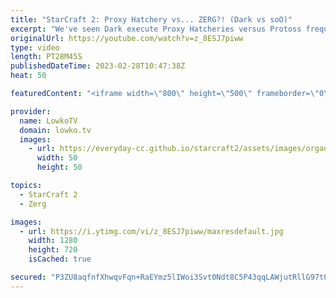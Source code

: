 ```yaml
---
title: "StarCraft 2: Proxy Hatchery vs... ZERG?! (Dark vs soO)"
excerpt: "We've seen Dark execute Proxy Hatcheries versus Protoss frequently but also every once in a while against Terran. Now he does it against Zerg as well? In this game of StarCraft 2 I cast a match between the South-Korean players Dark and soO.  Support my work: https://patreon.com/lowkotv Lowko Merch: https://lowko.shop"
originalUrl: https://youtube.com/watch?v=z_8ESJ7piww
type: video
length: PT28M45S
publishedDateTime: 2023-02-28T10:47:38Z
heat: 50

featuredContent: "<iframe width=\"800\" height=\"500\" frameborder=\"0\" src=\"https://www.youtube.com/embed/z_8ESJ7piww\" allow=\"accelerometer; autoplay; encrypted-media; gyroscope; picture-in-picture\" allowfullscreen></iframe>"

provider:
  name: LowkoTV
  domain: lowko.tv
  images:
    - url: https://everyday-cc.github.io/starcraft2/assets/images/organizations/lowko.tv-50x50.jpg
      width: 50
      height: 50

topics:
  - StarCraft 2
  - Zerg

images:
  - url: https://i.ytimg.com/vi/z_8ESJ7piww/maxresdefault.jpg
    width: 1280
    height: 720
    isCached: true

secured: "P3ZU8aqfnfXhwqvFqn+RaEYmz5lIWoi3Svt0Ndt8C5P43qqLAWjutRllG97tOObAJwr2qpH1bZ5xtFaPtMErmYxBjbodopAh49txqnUjkw/hP8nPBzH3+L3r8Tcs8pAp8JsmthKL6sKr6BcYyl/SBE/mjh4M9ddn0+Gg4IDlOH9Q+tjEKgOQF3PtUSpJiZO8iWVKFzhJARTTAmi0PnGvBO5vsU/pK5VgrAR0Evob9PfbdZ9IPlpVxaH4Skzgtt4j9qbYj8iSrfilANAtETwqtv7AwWxPcdjj/OANrSZeRw6WtfZ4oSzJ4es8uImYzN8+kAYzN9CkeS3kZbr2duLENbFPNTQtVYhw4a+IVlzKG/8VrCw2vv1z/c3friL87gqmVg6HdMWqtID8cEYFFqFZCKqyDz5eN5SV6XXZUY2Q6us=;Ak/ZPsCfPhZZPt4AqkZgXA=="
---
```


